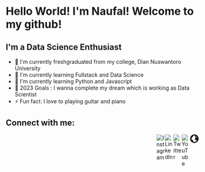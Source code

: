 # Hello World! I'm Naufal! Welcome to my github!

## I'm a Data Science Enthusiast

- 🔭 I'm currently freshgraduated from my college, Dian Nuswantoro University
- 🌱 I'm currently learning Fullstack and Data Science
- 📖 I'm currently learning Python and Javascript
- 🥅 2023 Goals : I wanna complete my dream which is working as Data Scientist
- ⚡ Fun fact: I love to playing guitar and piano

## Connect with me:

[<img align="right" width="22px" src="https://raw.githubusercontent.com/iconic/open-iconic/master/svg/globe.svg" />][website]
[<img align="right" alt="YouTube" width="22px" src="https://cdn.jsdelivr.net/npm/simple-icons@v3/icons/youtube.svg" />][youtube]
[<img align="right" alt="Twitter" width="22px" src="https://cdn.jsdelivr.net/npm/simple-icons@v3/icons/twitter.svg" />][twitter]
[<img align="right" alt="LinkedIn" width="22px" src="https://cdn.jsdelivr.net/npm/simple-icons@v3/icons/linkedin.svg" />][linkedin]
[<img align="right" alt="Instagram" width="22px" src="https://cdn.jsdelivr.net/npm/simple-icons@v3/icons/instagram.svg" />][instagram]

[//]: <>
[website]: http://abyannaufal.netlify.app
[youtube]: https://www.youtube.com/channel/UCW9GNnKj-FdeYQyDszXELqg
[twitter]: https://twitter.com/abyannaufal27
[linkedin]: https://www.linkedin.com/in/mohamad-abyannaufal-aditya-kusuma-1626371ba/
[instagram]: https://www.instagram.com/abyannaufal27/


